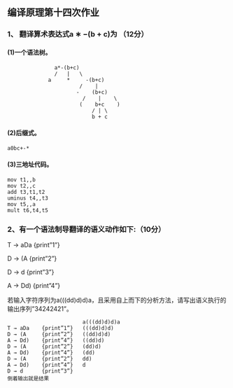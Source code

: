 ## 编译原理第十四次作业
### 1、 翻译算术表达式a ∗ −(b + c)为 （12分）

#### (1)一个语法树。
```
               a*-(b+c)
               /   |   \
             a     *     -(b+c)
                       /    |     
                      -    (b+c)
                        /    |    \
                       (    b+c    )
                           / | \
                           b + c
```

#### (2)后缀式。
```
a0bc+-*
```

#### (3)三地址代码。
```
mov t1,,b
mov t2,,c
add t3,t1,t2
uminus t4,,t3
mov t5,,a
mult t6,t4,t5
```


### 2、有一个语法制导翻译的语义动作如下:（10分）

T → aDa    {print”1”}

D → (A      {print”2”}

D → d        {print”3”}

A → Dd)    {print”4”}

若输入字符序列为a(((dd)d)d)a，且采用自上而下的分析方法，请写出语义执行的输出序列”34242421”。
```
                        a(((dd)d)d)a
T → aDa    {print”1”}   (((dd)d)d)
D → (A     {print”2”}   ((dd)d)d)
A → Dd)    {print”4”}   ((dd)d)
D → (A     {print”2”}   (dd)d)
A → Dd)    {print”4”}   (dd)
D → (A     {print”2”}   dd)
A → Dd)    {print”4”}   d
D → d      {print”3”} 
倒着输出就是结果

```



